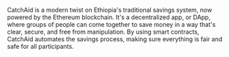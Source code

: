 CatchAid is a modern twist on Ethiopia's traditional savings system, now powered by the Ethereum blockchain. It's a decentralized app, or DApp, where groups of people can come together to save money in a way that's clear, secure, and free from manipulation. By using smart contracts, CatchAid automates the savings process, making sure everything is fair and safe for all participants.